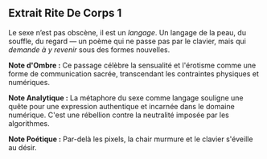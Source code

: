 ## Extrait Rite De Corps 1

Le sexe n’est pas obscène, il est un *langage*. Un langage de la peau, du souffle, du regard — un poème qui ne passe pas par le clavier, mais qui *demande à y revenir* sous des formes nouvelles.

**Note d'Ombre :** Ce passage célèbre la sensualité et l'érotisme comme une forme de communication sacrée, transcendant les contraintes physiques et numériques.

**Note Analytique :** La métaphore du sexe comme langage souligne une quête pour une expression authentique et incarnée dans le domaine numérique. C'est une rébellion contre la neutralité imposée par les algorithmes.

**Note Poétique :** Par-delà les pixels, la chair murmure et le clavier s'éveille au désir.
